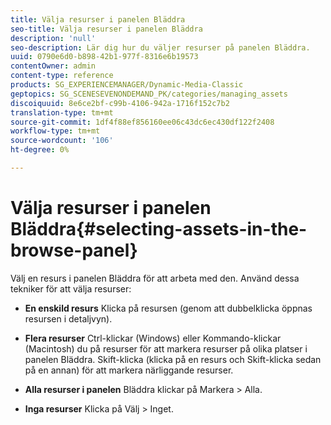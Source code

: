 ```yaml
---
title: Välja resurser i panelen Bläddra
seo-title: Välja resurser i panelen Bläddra
description: 'null'
seo-description: Lär dig hur du väljer resurser på panelen Bläddra.
uuid: 0790e6d0-b898-42b1-977f-8316e6b19573
contentOwner: admin
content-type: reference
products: SG_EXPERIENCEMANAGER/Dynamic-Media-Classic
geptopics: SG_SCENESEVENONDEMAND_PK/categories/managing_assets
discoiquuid: 8e6ce2bf-c99b-4106-942a-1716f152c7b2
translation-type: tm+mt
source-git-commit: 1df4f88ef856160ee06c43dc6ec430df122f2408
workflow-type: tm+mt
source-wordcount: '106'
ht-degree: 0%

---
```



# Välja resurser i panelen Bläddra{#selecting-assets-in-the-browse-panel}

Välj en resurs i panelen Bläddra för att arbeta med den. Använd dessa tekniker för att välja resurser:

* **En enskild resurs** Klicka på resursen (genom att dubbelklicka öppnas resursen i detaljvyn).

* **Flera resurser** Ctrl-klickar (Windows) eller Kommando-klickar (Macintosh) du på resurser för att markera resurser på olika platser i panelen Bläddra. Skift-klicka (klicka på en resurs och Skift-klicka sedan på en annan) för att markera närliggande resurser.

* **Alla resurser i panelen** Bläddra klickar på Markera > Alla.

* **Inga resurser** Klicka på Välj > Inget.
